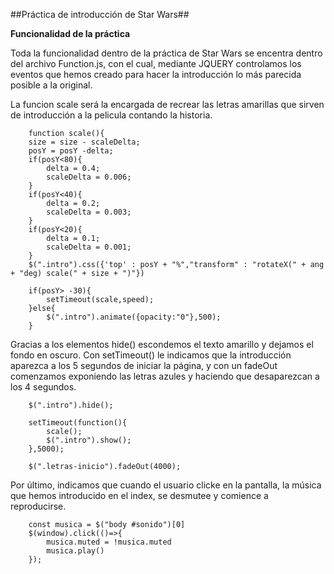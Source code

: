##Práctica de introducción de Star Wars##

**Funcionalidad de la práctica**

Toda la funcionalidad dentro de la práctica de Star Wars se encentra dentro del archivo Function.js, con el cual, mediante JQUERY controlamos los eventos que hemos creado para hacer la introducción lo más parecida posible a la original.

La funcion scale será la encargada de recrear las letras amarillas que sirven de introducción a la pelicula contando la historia.

```JS
    function scale(){
	size = size - scaleDelta;
	posY = posY -delta;
	if(posY<80){
		delta = 0.4;
		scaleDelta = 0.006; 
	}
	if(posY<40){
		delta = 0.2;			 	
		scaleDelta = 0.003; 
	}
	if(posY<20){
		delta = 0.1;			 	
		scaleDelta = 0.001; 
	}
	$(".intro").css({'top' : posY + "%","transform" : "rotateX(" + ang + "deg) scale(" + size + ")"})

	if(posY> -30){
		setTimeout(scale,speed);	
	}else{
		$(".intro").animate({opacity:"0"},500);
	}	
```

Gracias a los elementos hide() escondemos el texto amarillo y dejamos el fondo en oscuro. Con setTimeout() le indicamos que la introducción aparezca a los 5 segundos de iniciar la página, y con un fadeOut comenzamos exponiendo las letras azules y haciendo que desaparezcan a los 4 segundos.

```JS
    $(".intro").hide();

	setTimeout(function(){
		scale();
		$(".intro").show();
	},5000);

	$(".letras-inicio").fadeOut(4000);
```

Por último, indicamos que cuando el usuario clicke en la pantalla, la música que hemos introducido en el index, se desmutee y comience a reproducirse.

```JS
    const musica = $("body #sonido")[0]
	$(window).click(()=>{
		musica.muted = !musica.muted
		musica.play()
	});
```
